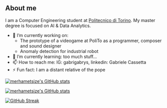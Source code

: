 
## About me
I am a Computer Engineering student at [Politecnico di Torino](https://www.polito.it/).
My master degree is focused on AI & Data Analytics.

- 🔭 I’m currently working on: 
  * The prototype of a videogame at PoliTo as a programmer, composer and sound designer
  * Anomaly detection for industrial robot
- 🌱 I’m currently learning: too much stuff...
- 📫 How to reach me: IG: gabrigabrys, linkedin: Gabriele Cassetta
- ⚡ Fun fact: I am a distant relative of the pope

[![merhametsize's GitHub stats](https://github-readme-stats.vercel.app/api/top-langs/?username=merhametsize&theme=dark)](https://github.com/merhametsize/github-readme-stats)

[![merhametsize's GitHub stats](https://github-readme-stats.vercel.app/api?username=merhametsize&theme=dark)](https://github.com/merhametsize/github-readme-stats)

[![GitHub Streak](http://github-readme-streak-stats.herokuapp.com?user=merhametsize&theme=dark&date_format=M%20j%5B%2C%20Y%5D)](https://git.io/streak-stats)

<!--
**merhametsize/merhametsize** is a ✨ _special_ ✨ repository because its `README.md` (this file) appears on your GitHub profile.

Here are some ideas to get you started:

- 🔭 I’m currently working on ...
- 🌱 I’m currently learning ...
- 👯 I’m looking to collaborate on ...
- 🤔 I’m looking for help with ...
- 💬 Ask me about ...
- 📫 How to reach me: ...
- 😄 Pronouns: ...
- ⚡ Fun fact: ...
-->
